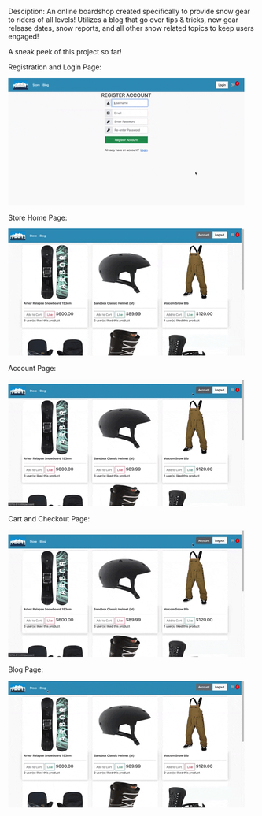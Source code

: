 Desciption: An online boardshop created specifically to provide snow gear to riders of all levels! Utilizes a blog that go over tips & tricks, new gear release dates, snow reports, and all other snow related topics to keep users engaged!

A sneak peek of this project so far!

Registration and Login Page: 

![login and registration page](snowboard_app/static/readmeimages/snowboard-login.gif)

Store Home Page:

![store home page](snowboard_app/static/readmeimages/snowboard-shop.gif)

Account Page:

![account page](snowboard_app/static/readmeimages/snowboard-account.gif)

Cart and Checkout Page: 

![cart and checkout page](snowboard_app/static/readmeimages/snowboard-cart.gif)

Blog Page:

![blog page](snowboard_app/static/readmeimages/snowboard-blog.gif)